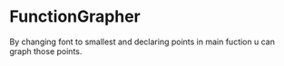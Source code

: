 # FunctionGrapher
By changing font to smallest and declaring points in main fuction u can graph those points.
